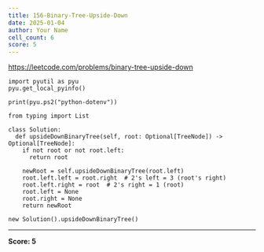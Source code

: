 ```yaml
---
title: 156-Binary-Tree-Upside-Down
date: 2025-01-04
author: Your Name
cell_count: 6
score: 5
---
```


https://leetcode.com/problems/binary-tree-upside-down


```
import pyutil as pyu
pyu.get_local_pyinfo()
```


```
print(pyu.ps2("python-dotenv"))
```


```
from typing import List
```


```
class Solution:
  def upsideDownBinaryTree(self, root: Optional[TreeNode]) -> Optional[TreeNode]:
    if not root or not root.left:
      return root

    newRoot = self.upsideDownBinaryTree(root.left)
    root.left.left = root.right  # 2's left = 3 (root's right)
    root.left.right = root  # 2's right = 1 (root)
    root.left = None
    root.right = None
    return newRoot
```


```
new Solution().upsideDownBinaryTree()
```


---
**Score: 5**